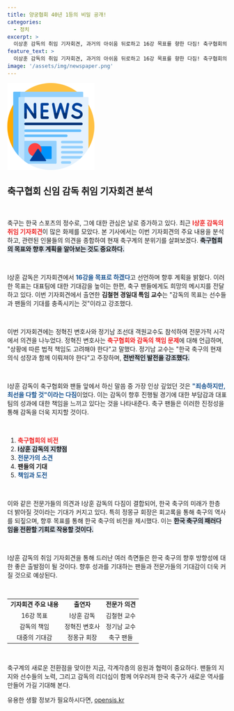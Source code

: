 ```yaml
---
title: 양궁협회 40년 1등의 비밀 공개!
categories:
  - 정치
excerpt: >
  이상훈 감독의 취임 기자회견, 과거의 아쉬움 뒤로하고 16강 목표를 향한 다짐! 축구협회의 선택과 정몽규 회고록 속 숨겨진 진실이 밝혀진다. 클릭하고 축구의 미래를 알아보세요!
feature_text: >
  이상훈 감독의 취임 기자회견, 과거의 아쉬움 뒤로하고 16강 목표를 향한 다짐! 축구협회의 선택과 정몽규 회고록 속 숨겨진 진실이 밝혀진다. 클릭하고 축구의 미래를 알아보세요!
image: '/assets/img/newspaper.png'
---
```


<p><img src="/assets/img/newspaper.png" alt="kimp 속보" /></p>

<h2 data-ke-size="size26">축구협회 신임 감독 취임 기자회견 분석</h2>

<p data-ke-size="size16">&nbsp;</p>

<p>축구는 한국 스포츠의 정수로, 그에 대한 관심은 날로 증가하고 있다. 최근 <b><span style="color: #ee2323;">I상훈 감독의 취임 기자회견</span></b>이 많은 화제를 모았다. 본 기사에서는 이번 기자회견의 주요 내용을 분석하고, 관련된 인물들의 의견을 종합하여 현재 축구계의 분위기를 살펴보겠다. <b><span style="background-color: #21538527;">축구협회의 목표와 향후 계획을 알아보는 것도 중요하다.</span></b></p>

<p data-ke-size="size16">&nbsp;</p>

<p>I상훈 감독은 기자회견에서 <b><span style="color: #1a5490;">16강을 목표로 하겠다</span></b>고 선언하며 향후 계획을 밝혔다. 이러한 목표는 대표팀에 대한 기대감을 높이는 한편, 축구 팬들에게도 희망의 메시지를 전달하고 있다. 이번 기자회견에서 출연한 <b>김철현 경일대 특임 교수</b>는 "감독의 목표는 선수들과 팬들의 기대를 충족시키는 것"이라고 강조했다.  </p>

<p data-ke-size="size16">&nbsp;</p>

<p>이번 기자회견에는 정혁진 변호사와 정기남 조선대 객원교수도 참석하여 전문가적 시각에서 의견을 나누었다. 정혁진 변호사는 <b><span style="color: #ee2323;">축구협회와 감독의 책임 문제</span></b>에 대해 언급하며, "상황에 따른 법적 책임도 고려해야 한다"고 말했다. 정기남 교수는 "한국 축구의 현재 의식 성장과 함께 이뤄져야 한다"고 주장하며, <b><span style="background-color: #21538527;">전반적인 발전을 강조했다.</span></b></p>

<p data-ke-size="size16">&nbsp;</p>

<p>I상훈 감독이 축구협회와 팬들 앞에서 하신 말씀 중 가장 인상 깊었던 것은 <b><span style="color: #1a5490;">"죄송하지만, 최선을 다할 것"이라는 다짐</span></b>이었다. 이는 감독이 향후 진행될 경기에 대한 부담감과 대표팀의 성과에 대한 책임을 느끼고 있다는 것을 나타내준다. 축구 팬들은 이러한 진정성을 통해 감독을 더욱 지지할 것이다.</p>

<p data-ke-size="size16">&nbsp;</p>

<ol>
<li><b><span style="color: #ee2323;">축구협회의 비전</span></b></li>
<li><b><span style="background-color: #21538527;">I상훈 감독의 지향점</span></b></li>
<li><b><span style="color: #1a5490;">전문가의 소견</span></b></li>
<li><b>팬들의 기대</b></li>
<li><b><span style="color: #1a5490;">책임과 도전</span></b></li>
</ol>

<p data-ke-size="size16">&nbsp;</p>

<p>이와 같은 전문가들의 의견과 I상훈 감독의 다짐이 결합되어, 한국 축구의 미래가 한층 더 밝아질 것이라는 기대가 커지고 있다. 특히 정몽규 회장은 회고록을 통해 축구의 역사를 되짚으며, 향후 목표를 통해 한국 축구의 비전을 제시했다. 이는 <b><span style="background-color: #21538527;">한국 축구의 패러다임을 전환할 기회로 작용할 것이다.</span></b></p>

<p data-ke-size="size16">&nbsp;</p>

<p>I상훈 감독의 취임 기자회견을 통해 드러난 여러 측면들은 한국 축구의 향후 방향성에 대한 좋은 출발점이 될 것이다. 향후 성과를 기대하는 팬들과 전문가들의 기대감이 더욱 커질 것으로 예상된다. </p>

<p data-ke-size="size16">&nbsp;</p>

<table>
<tr>
<td style="text-align: center; height: 17px;"><b>기자회견 주요 내용</b></td>
<td style="text-align: center; height: 17px;"><b>출연자</b></td>
<td style="text-align: center; height: 17px;"><b>전문가 의견</b></td>
</tr>
<tr>
<td style="text-align: center; height: 17px;">16강 목표</td>
<td style="text-align: center; height: 17px;">I상훈 감독</td>
<td style="text-align: center; height: 17px;">김철현 교수</td>
</tr>
<tr>
<td style="text-align: center; height: 17px;">감독의 책임</td>
<td style="text-align: center; height: 17px;">정혁진 변호사</td>
<td style="text-align: center; height: 17px;">정기남 교수</td>
</tr>
<tr>
<td style="text-align: center; height: 17px;">대중의 기대감</td>
<td style="text-align: center; height: 17px;">정몽규 회장</td>
<td style="text-align: center; height: 17px;">축구 팬들</td>
</tr>
</table>

<p data-ke-size="size16">&nbsp;</p>

<p>축구계의 새로운 전환점을 맞이한 지금, 각계각층의 응원과 협력이 중요하다. 팬들의 지지와 선수들의 노력, 그리고 감독의 리더십이 함께 어우러져 한국 축구가 새로운 역사를 만들어 가길 기대해 본다. </p>
유용한 생활 정보가 필요하시다면, <a href="https://opensis.kr" rel="dofollow">opensis.kr</a>


